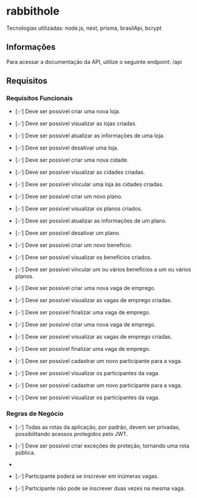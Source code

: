 # rabbithole

Tecnologias utilizadas: node.js, nest, prisma, brasilApi, bcrypt

## Informações

Para acessar a documentação da API, utilize o seguinte endpoint: /api

## Requisitos

### Requisitos Funcionais

- [✅] Deve ser possível criar uma nova loja.
- [✅] Deve ser possível visualizar as lojas criadas.
- [✅] Deve ser possível atualizar as informações de uma loja.
- [✅] Deve ser possível desativar uma loja.

- [✅] Deve ser possível criar uma nova cidade.
- [✅] Deve ser possível visualizar as cidades criadas.
- [✅] Deve ser possível vincular uma loja às cidades criadas.

- [✅] Deve ser possível criar um novo plano.
- [✅] Deve ser possível visualizar os planos criados.
- [✅] Deve ser possível atualizar as informações de um plano.
- [✅] Deve ser possível desativar um plano.

- [✅] Deve ser possível criar um novo benefício.
- [✅] Deve ser possível visualizar os benefícios criados.
- [✅] Deve ser possível vincular um ou vários benefícios a um ou vários planos.

- [✅] Deve ser possível criar uma nova vaga de emprego.
- [✅] Deve ser possível visualizar as vagas de emprego criadas.
- [✅] Deve ser possível finalizar uma vaga de emprego.

- [✅] Deve ser possível criar uma nova vaga de emprego.
- [✅] Deve ser possível visualizar as vagas de emprego criadas.
- [✅] Deve ser possível finalizar uma vaga de emprego.

- [✅] Deve ser possível cadastrar um novo participante para a vaga.
- [✅] Deve ser possível visualizar os participantes da vaga.

- [✅] Deve ser possível cadastrar um novo participante para a vaga.
- [✅] Deve ser possível visualizar os participantes da vaga.


### Regras de Negócio

- [✅] Todas as rotas da aplicação, por padrão, devem ser privadas, possibilitando acessos protegidos pelo JWT.
- [✅] Deve ser possível criar exceções de proteção, tornando uma rota pública.

- 
- [✅] Participante poderá se inscrever em inúmeras vagas.
- [✅] Participante não pode se inscrever duas vezes na mesma vaga.
